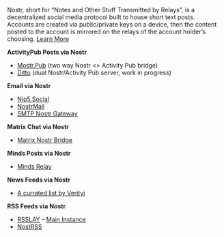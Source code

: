 Nostr, short for “Notes and Other Stuff Transmitted by Relays”, is a decentralized social media protocol built to house short text posts. Accounts are created via public/private keys on a device, then the content posted to the account is mirrored on the relays of the account holder’s choosing. [Learn More](https://nostr.com/)

**ActivityPub Posts via Nostr**
* [Mostr.Pub](https://mostr.pub) (two way Nostr <> Activity Pub bridge)
* [Ditto](https://gitlab.com/soapbox-pub/ditto) (dual Nostr/Activity Pub server, work in progress)

**Email via Nostr**
* [Nip5.Social](https://app.nip05.social/home)
* [NostrMail](https://asherp.github.io/nostr-mail/)
* [SMTP Nostr Gateway](https://github.com/Cameri/smtp-nostr-gateway)

**Matrix Chat via Nostr**
* [Matrix Nostr Bridge](https://github.com/8go/matrix-nostr-bridge)

**Minds Posts via Nostr**
* [Minds Relay](https://gitlab.com/minds/infrastructure/nostr-relay)

**News Feeds via Nostr**
* [A currated list by Verityj](https://verityj.github.io/nostr-news-feeds.html)

**RSS Feeds via Nostr**
* [RSSLAY](https://github.com/piraces/rsslay) – [Main Instance](https://rsslay.nostr.moe/)
* [NostRSS](https://github.com/Asone/nostrss)



